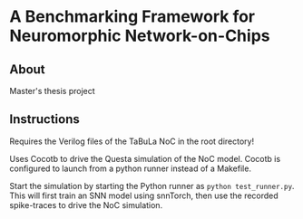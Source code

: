 # A Benchmarking Framework for Neuromorphic Network-on-Chips
## About
Master's thesis project
## Instructions
Requires the Verilog files of the TaBuLa NoC in the root directory!

Uses Cocotb to drive the Questa simulation of the NoC model. Cocotb is configured to launch from a python runner instead of a Makefile.

Start the simulation by starting the Python runner as `python test_runner.py`. This will first train an SNN model using snnTorch, then use the recorded spike-traces to drive the NoC simulation.
